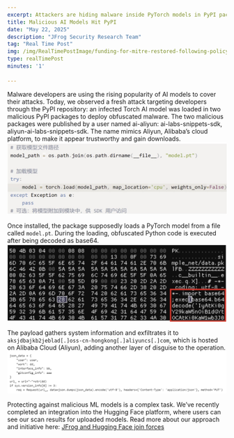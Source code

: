 ```yaml
---
excerpt: Attackers are hiding malware inside PyTorch models in PyPI packages mimicking Alibaba’s Aliyun. Once installed, the payload exfiltrates system data, highlighting the growing risk of malicious AI in developer tools.
title: Malicious AI Models Hit PyPI 
date: "May 22, 2025"
description: "JFrog Security Research Team"
tag: "Real Time Post"
img: /img/RealTimePostImage/funding-for-mitre-restored-following-policy-reassessment.png
type: realTimePost
minutes: '1'

---
```


Malware developers are using the rising popularity of AI models to cover their attacks. Today, we observed a fresh attack targeting developers through the PyPI repository: an infected Torch AI model was loaded in two malicious PyPI packages to deploy obfuscated malware. The two malicious packages were published by a user named ai-aliyun: ai-labs-snippets-sdk, aliyun-ai-labs-snippets-sdk. The name mimics Aliyun, Alibaba’s cloud platform, to make it appear trustworthy and gain downloads.
![](/img/RealTimePostImage/posts/Malicious-AI-Models-Hit-PyPI-1.jpeg)

Once installed, the package supposedly loads a PyTorch model from a file called `model.pt`.
During the loading, obfuscated Python code is executed after being decoded as base64.
![](/img/RealTimePostImage/posts/Malicious-AI-Models-Hit-PyPI-2.jpeg)

The payload gathers system information and exfiltrates it to `aksjdbajkb2jeblad[.]oss-cn-hongkong[.]aliyuncs[.]com`, which is hosted on Alibaba Cloud (Aliyun), adding another layer of disguise to the operation.
![](/img/RealTimePostImage/posts/Malicious-AI-Models-Hit-PyPI-3.png)

Protecting against malicious ML models is a complex task. We’ve recently completed an integration into the Hugging Face platform, where users can see our scan results for uploaded models. Read more about our approach and initiative here: [JFrog and Hugging Face join forces](https://jfrog.com/blog/jfrog-and-hugging-face-join-forces/)